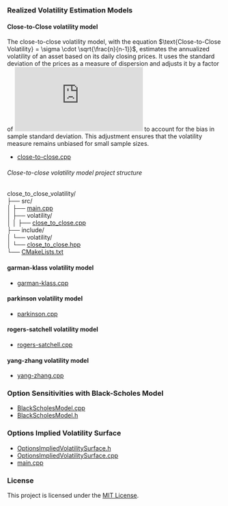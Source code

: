 ### Realized Volatility Estimation Models
#### Close-to-Close volatility model
The close-to-close volatility model, with the equation $\text{Close-to-Close Volatility} = \sigma \cdot \sqrt{\frac{n}{n-1}}$, estimates the annualized volatility of an asset based on its daily closing prices. It uses the standard deviation of the prices as a measure of dispersion and adjusts it by a factor of ![Equation](https://latex.codecogs.com/png.latex?%5Csqrt%7B%5Cfrac%7Bn%7D%7Bn-1%7D%7D) to account for the bias in sample standard deviation. This adjustment ensures that the volatility measure remains unbiased for small sample sizes.
- [close-to-close.cpp](https://github.com/manuelmusngi/derivatives-modeling/blob/main/realized-volatility-models/close-to-close.cpp)

###### Close-to-close volatility model project structure
  close_to_close_volatility/\
├── src/\
│   ├── [main.cpp](https://github.com/manuelmusngi/derivatives_models_for_options/blob/main/src/main.cpp)\
│   ├── volatility/\
│   │   ├── [close_to_close.cpp](https://github.com/manuelmusngi/derivatives_models_for_options/blob/main/src/volatility/close_to_close.cpp)\
├── include/\
│   └── volatility/\
│       └── [close_to_close.hpp](https://github.com/manuelmusngi/derivatives_models_for_options/blob/main/include/volatility/close_to_close.hpp)\
└── [CMakeLists.txt](https://github.com/manuelmusngi/derivatives_models_for_options/blob/main/CMakeLists.txt)

#### garman-klass volatility model
- [garman-klass.cpp](https://github.com/manuelmusngi/derivatives-modeling/blob/main/realized-volatility-models/garman-klass.cpp)
  
#### parkinson volatility model
- [parkinson.cpp](https://github.com/manuelmusngi/derivatives-modeling/blob/main/realized-volatility-models/parkinson.cpp)
  
 #### rogers-satchell volatility model 
- [rogers-satchell.cpp](https://github.com/manuelmusngi/derivatives-modeling/blob/main/realized-volatility-models/rogers-satchell.cpp)
  
#### yang-zhang volatility model
- [yang-zhang.cpp](https://github.com/manuelmusngi/derivatives-modeling/blob/main/realized-volatility-models/yang-zhang.cpp)

### Option Sensitivities with Black-Scholes Model 
- [BlackScholesModel.cpp](https://github.com/manuelmusngi/derivatives-modeling/blob/main/option-sensitivities/BlackScholesModel.cpp)
- [BlackScholesModel.h](https://github.com/manuelmusngi/derivatives-modeling/blob/main/option-sensitivities/BlackScholesModel.h)
     
### Options Implied Volatility Surface 
- [OptionsImpliedVolatilitySurface.h](https://github.com/manuelmusngi/derivatives-modeling/blob/main/IVSurface/OptionsImpliedVolatilitySurface.hpp)
- [OptionsImpliedVolatilitySurface.cpp](https://github.com/manuelmusngi/derivatives-modeling/blob/main/IVSurface/OptionsImpliedVolatilitySurface.cpp)
- [main.cpp](https://github.com/manuelmusngi/derivatives-modeling/blob/main/IVSurface/main.cpp)
       
### License
This project is licensed under the [MIT License](https://github.com/manuelmusngi/regime_switching_models/edit/main/LICENSE).
